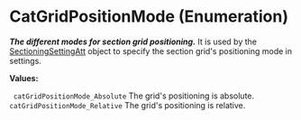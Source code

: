 # CatGridPositionMode (Enumeration)

**_The different modes for section grid positioning._**
It is used by the [SectioningSettingAtt](../SpaceAnalysisInterfaces/interface_SectioningSettingAtt_85288.md) object to specify the section grid's positioning mode in settings.

**Values:**

` catGridPositionMode_Absolute`      The grid's positioning is absolute.
` catGridPositionMode_Relative`      The grid's positioning is relative.